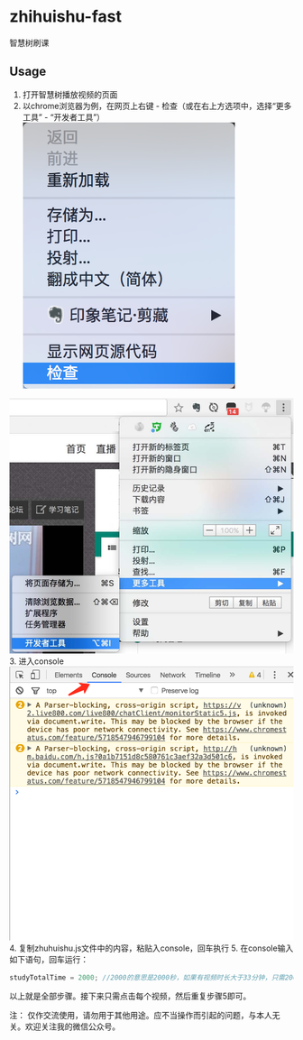 # zhihuishu-fast
智慧树刷课
   
## Usage
1. 打开智慧树播放视频的页面
2. 以chrome浏览器为例，在网页上右键 - 检查（或在右上方选项中，选择“更多工具” - “开发者工具”）
 ![check.png](./content/check.png)
 
 ![2.jpg](./content/2.jpg)
3. 进入console
 ![3.png](./content/3.png)
4. 复制zhuhuishu.js文件中的内容，粘贴入console，回车执行
5. 在console输入如下语句，回车运行：   
```js 
studyTotalTime = 2000; //2000的意思是2000秒，如果有视频时长大于33分钟，只需2000改为更大的数即可
```

以上就是全部步骤。接下来只需点击每个视频，然后重复步骤5即可。

注： 仅作交流使用，请勿用于其他用途。应不当操作而引起的问题，与本人无关。欢迎关注我的微信公众号。
